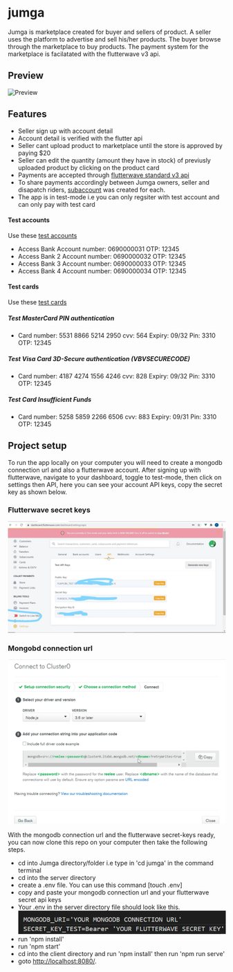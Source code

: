 # jumga
Jumga is marketplace created for buyer and sellers of product. A seller uses the platform to advertise and sell his/her products. The buyer browse through the marketplace to buy products. The payment system for the marketplace is facilatated with the flutterwave v3 api.

## Preview
![Preview](https://github.com/readwarn/Jumga/blob/master/assets/preview.gif)

## Features
* Seller sign up with account detail
* Account detail is verified with the flutter api
* Seller cant upload product to marketplace until the store is approved by paying $20
* Seller can edit the quantity (amount they have in stock) of previusly uploaded product by clicking on the product card
* Payments are accepted through [flutterwave standard v3 api ](https://developer.flutterwave.com/docs/flutterwave-standard)
* To share payments accordingly between Jumga owners, seller and disapatch riders, [subaccount](https://developer.flutterwave.com/docs/split-payment) was created for each.
* The app is in test-mode i.e you can only regsiter with test account and can only pay with test card

#### Test accounts
Use these [test accounts](https://developer.flutterwave.com/docs/test-bank-accounts)

* Access Bank
    Account number: 0690000031 
    OTP: 12345
* Access Bank 2
    Account number: 0690000032
    OTP: 12345
* Access Bank 3
    Account number: 0690000033
    OTP: 12345
* Access Bank 4
    Account number: 0690000034
    OTP: 12345

#### Test cards
Use these [test cards](https://developer.flutterwave.com/docs/test-cards)
##### Test MasterCard PIN authentication
* Card number: 5531 8866 5214 2950
    cvv: 564
    Expiry: 09/32
    Pin: 3310
    OTP: 12345

##### Test Visa Card 3D-Secure authentication (VBVSECURECODE)
* Card number: 4187 4274 1556 4246
    cvv: 828
    Expiry: 09/32
    Pin: 3310
    OTP: 12345

##### Test Card Insufficient Funds
* Card number: 5258 5859 2266 6506
    cvv: 883
    Expiry: 09/31
    Pin: 3310
    OTP: 12345

## Project setup
To run the app locally on your computer you will need to create a mongodb connection url and also a flutterwave account. After signing up with flutterwave, navigate to your dashboard, toggle to test-mode, then click on settings then API, here you can see your account API keys, copy the secret key as shown below.
### Flutterwave secret keys
![Dashboard](https://github.com/readwarn/Jumga/blob/master/assets/flutterAPI.jpg)

### Mongobd connection url
![MongoDB connection](https://github.com/readwarn/Jumga/blob/master/assets/mongo-connection.png)




With the mongodb connection url and the flutterwave secret-keys ready, you can now clone this repo on your computer then take the following steps.

* cd into Jumga directory/folder i.e type in 'cd jumga' in the command terminal
* cd into the server directory
* create a .env file. You can use this command [touch .env]
* copy and paste your mongodb connection url and your flutterwave secret api keys
* Your .env in the server directory file should look like this.
![Secret keys](https://github.com/readwarn/Jumga/blob/master/assets/keys.png)
* run 'npm install' 
* run 'npm start'
* cd into the client directory and run 'npm install' then run 'npm run serve'
* goto [http://localhost:8080/](http://localhost:8080/).



